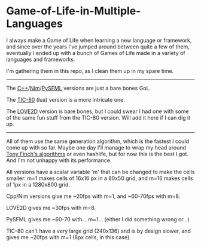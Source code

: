 # Game-of-Life-in-Multiple-Languages
I always make a Game of Life when learning a new language or framework, and since over the years I've jumped around between quite a few of them, eventually I ended up with a bunch of Games of Life made in a variety of languages and frameworks. 

I'm gathering them in this repo, as I clean them up in my spare time.

---

The [C++](./C++)/[Nim](./Nim)/[PySFML](./Python/PySFML) versions are just a bare bones GoL. 

The [TIC-80](./Lua/TIC-80) (lua) version is a more intricate one. 

The [LOVE2D](./Lua/LÖVE2D/) version is bare bones, but I could swear I had one with some of the same fun stuff from the TIC-80 version. Will add it here if I can dig it up.

---

All of them use the same generation algorithm, which is the fastest I could come up with so far. Maybe one day I'll manage to wrap my head around [Tony Finch's algorithms](https://dotat.at/prog/life/life.html) or even hashlife, but for now this is the best I got. And I'm not unhappy with its performance. 

All versions have a scalar variable 'm' that can be changed to make the cells smaller: m=1 makes cells of 16x16 px in a 80x50 grid, and m=16 makes cells of 1px in a 1280x800 grid.

Cpp/Nim versions give me ~20fps with m=1, and ~60-70fps with m=8.

LOVE2D gives me ~30fps with m=8.

PySFML gives me ~60-70 with... m=1... (either I did something wrong or...)

TIC-80 can't have a very large grid (240x136) and is by design slower, and gives me ~20fps with m=1 (8px cells, in this case).
